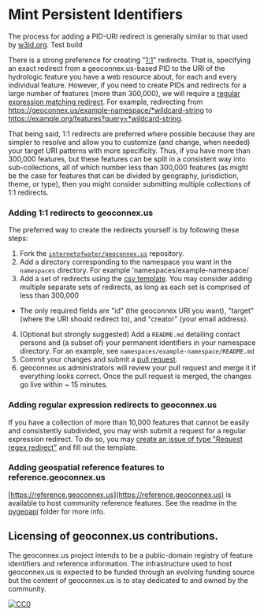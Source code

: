 # Mint Persistent Identifiers



The process for adding a PID-URI redirect is generally similar to that used by [w3id.org](https://github.com/perma-id/w3id.org). Test build

There is a strong preference for creating "[1:1](#adding-11-redirects-to-geoconnexus)" redirects. That is, specifying an exact redirect from a geoconnex.us-based PID to the URI of the hydrologic feature you have a web resource about, for each and every individual feature. However, if you need to create PIDs and redirects for a large number of features (more than 300,000), we will require a [regular expression matching redirect](#adding-regular-expression-redirects-to-geoconnexus). For example, redirecting from https://geoconnex.us/example-namespace/*wildcard-string to https://example.org/features?query=*wildcard-string.

That being said, 1:1 redirects are preferred where possible because they are simpler to resolve and allow you to customize (and change, when needed) your target URI patterns with more specificity. Thus, if you have more than 300,000 features, but these features can be split in a consistent way into sub-collections, all of which number less than 300,000 features (as might be the case for features that can be divided by geography, jurisdiction, theme, or type), then you might consider submitting multiple collections of 1:1 redirects.

### Adding 1:1 redirects to geoconnex.us


The preferred way to create the redirects yourself is by following these steps:

1. Fork the [`internetofwater/geoconnex.us`](https://github.com/internetofwater/geoconnex.us) repository.
2. Add a directory corresponding to the namespace you want in the `namespaces` directory. For example 'namespaces/example-namespace/
3. Add a set of redirects using the [csv template](https://github.com/internetofwater/geoconnex.us/blob/master/namespaces/example-namespace/example_ids.csv). You may consider adding multiple separate sets of redirects, as long as each set is comprised of less than 300,000

  * The only required fields are "id" (the geoconnex URI you want), "target" (where the URI should redirect to), and "creator" (your email address).

4. (Optional but strongly suggested) Add a `README.md` detailing contact persons and
   (a subset of) your permanent identifiers in your namespace directory. For an example,
   see `namespaces/example-namespace/README.md`
5. Commit your changes and submit a
   [pull request](https://github.com/internetofwater/geoconnex.us/pulls).
6. geoconnex.us administrators will review your pull request and merge it if
   everything looks correct. Once the pull request is merged, the changes go
   live within ~ 15 minutes.

### Adding regular expression redirects to geoconnex.us

If you have a collection of  more than 10,000 features that cannot be easily and consistently subdivided, you may wish submit a request for a regular expression redirect. To do so, you may [create an issue of type "Request regex redirect"](https://github.com/internetofwater/geoconnex.us/issues/new?assignees=dblodgett-usgs%2C+ksonda&labels=PID+request&template=request-regex-redirect.md&title=[regex+redirect+request) and fill out the template.

### Adding geospatial reference features to reference.geoconnex.us

[https://reference.geoconnex.us](https://reference.geoconnex.us) is available to host community reference features. See the readme in the [pygeoapi](pygeoapi) folder for more info.

## Licensing of geoconnex.us contributions.

The geoconnex.us project intends to be a public-domain registry of feature identifiers and reference information. The infrastructure used to host geoconnex.us is expected to be funded through an evolving funding source but the content of geoconnex.us is to stay dedicated to and owned by the community.

[![CC0](https://i.creativecommons.org/p/zero/1.0/88x31.png)](https://creativecommons.org/publicdomain/zero/1.0/)
